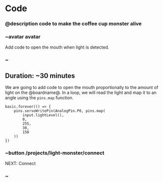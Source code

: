 # Code
### @description code to make the coffee cup monster alive

### ~avatar avatar

Add code to open the mouth when light is detected.

### ~

## Duration: ~30 minutes

We are going to add code to open the mouth proportionally to the amount of light on the @boardname@.
In a loop, we will read the light and map it to an angle using the ``pins.map`` function.

```blocks
basic.forever(() => {
    pins.servoWritePin(AnalogPin.P0, pins.map(
        input.lightLevel(),
        0,
        255,
        30,
        150
    ))
})
```

### ~button /projects/light-monster/connect
NEXT: Connect
### ~